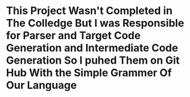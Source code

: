 # This Project Wasn't Completed in The Colledge But I was Responsible for Parser and Target Code Generation and Intermediate Code Generation So I puhed Them on Git Hub With the Simple Grammer Of Our Language
